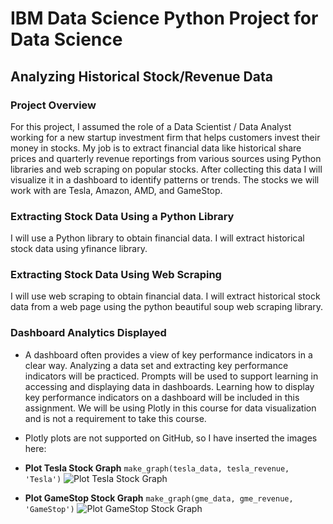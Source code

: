# IBM Data Science Python Project for Data Science
## Analyzing Historical Stock/Revenue Data
### Project Overview
For this project, I  assumed the role of a Data Scientist / Data Analyst working for a new startup investment firm that helps customers invest their money in stocks. My job is to extract financial data like historical share prices and quarterly revenue reportings from various sources using Python libraries and web scraping on popular stocks. After collecting this data I will visualize it in a dashboard to identify patterns or trends. The stocks we will work with are Tesla, Amazon, AMD, and GameStop.

### Extracting Stock Data Using a Python Library
I will use a Python library to obtain financial data. I will extract historical stock data using yfinance library. 

### Extracting Stock Data Using Web Scraping
I will use web scraping to obtain financial data. I will extract historical stock data from a web page using the python beautiful soup web scraping library.

### Dashboard Analytics Displayed
- A dashboard often provides a view of key performance indicators in a clear way. Analyzing a data set and extracting key performance indicators will be practiced. Prompts will be used to support learning in accessing and displaying data in dashboards. Learning how to display key performance indicators on a dashboard will be included in this assignment. We will be using Plotly in this course for data visualization and is not a requirement to take this course.
- Plotly plots are not supported on GitHub, so I have inserted the images here:

- **Plot Tesla Stock Graph**
```make_graph(tesla_data, tesla_revenue, 'Tesla')```
![Plot Tesla Stock Graph](img/tesla.png)

- **Plot GameStop Stock Graph**
```make_graph(gme_data, gme_revenue, 'GameStop')```
![Plot GameStop Stock Graph](img/gamestop.png)


